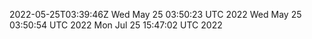 2022-05-25T03:39:46Z
Wed May 25 03:50:23 UTC 2022
Wed May 25 03:50:54 UTC 2022
Mon Jul 25 15:47:02 UTC 2022
